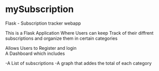 # mySubscription
Flask - Subscription tracker webapp 

This is a Flask Application Where Users can keep Track of their diffrent subscriptions and organize them in certain categories 

 
Allows Users to Register and login  
A Dashboard which includes 

-A List of subscriptions 
-A graph that addes the total of each category 
